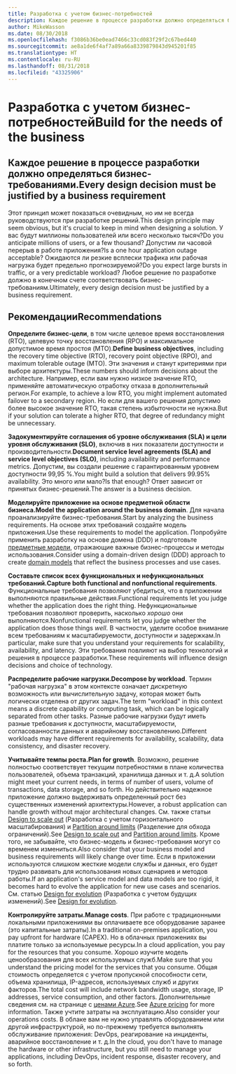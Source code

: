 ```yaml
---
title: Разработка с учетом бизнес-потребностей
description: Каждое решение в процессе разработки должно определяться бизнес-требованиями.
author: MikeWasson
ms.date: 08/30/2018
ms.openlocfilehash: f3086b36be0ead7466c33cd083f29f2c67bed440
ms.sourcegitcommit: ae8a1de6f4af7a89a66a8339879843d945201f85
ms.translationtype: HT
ms.contentlocale: ru-RU
ms.lasthandoff: 08/31/2018
ms.locfileid: "43325906"
---
```

# <a name="build-for-the-needs-of-the-business"></a><span data-ttu-id="eaacb-103">Разработка с учетом бизнес-потребностей</span><span class="sxs-lookup"><span data-stu-id="eaacb-103">Build for the needs of the business</span></span>

## <a name="every-design-decision-must-be-justified-by-a-business-requirement"></a><span data-ttu-id="eaacb-104">Каждое решение в процессе разработки должно определяться бизнес-требованиями.</span><span class="sxs-lookup"><span data-stu-id="eaacb-104">Every design decision must be justified by a business requirement</span></span>

<span data-ttu-id="eaacb-105">Этот принцип может показаться очевидным, но им не всегда руководствуются при разработке решений.</span><span class="sxs-lookup"><span data-stu-id="eaacb-105">This design principle may seem obvious, but it's crucial to keep in mind when designing a solution.</span></span> <span data-ttu-id="eaacb-106">У вас будут миллионы пользователей или всего несколько тысяч?</span><span class="sxs-lookup"><span data-stu-id="eaacb-106">Do you anticipate millions of users, or a few thousand?</span></span> <span data-ttu-id="eaacb-107">Допустим ли часовой перерыв в работе приложения?</span><span class="sxs-lookup"><span data-stu-id="eaacb-107">Is a one hour application outage acceptable?</span></span> <span data-ttu-id="eaacb-108">Ожидаются ли резкие всплески трафика или рабочая нагрузка будет предельно прогнозируемой?</span><span class="sxs-lookup"><span data-stu-id="eaacb-108">Do you expect large bursts in traffic, or a very predictable workload?</span></span> <span data-ttu-id="eaacb-109">Любое решение по разработке должно в конечном счете соответствовать бизнес-требованиям.</span><span class="sxs-lookup"><span data-stu-id="eaacb-109">Ultimately, every design decision must be justified by a business requirement.</span></span> 

## <a name="recommendations"></a><span data-ttu-id="eaacb-110">Рекомендации</span><span class="sxs-lookup"><span data-stu-id="eaacb-110">Recommendations</span></span>

<span data-ttu-id="eaacb-111">**Определите бизнес-цели**, в том числе целевое время восстановления (RTO), целевую точку восстановления (RPO) и максимальное допустимое время простоя (MTO).</span><span class="sxs-lookup"><span data-stu-id="eaacb-111">**Define business objectives**, including the recovery time objective (RTO), recovery point objective (RPO), and maximum tolerable outage (MTO).</span></span> <span data-ttu-id="eaacb-112">Эти значения и станут критериями при выборе архитектуры.</span><span class="sxs-lookup"><span data-stu-id="eaacb-112">These numbers should inform decisions about the architecture.</span></span> <span data-ttu-id="eaacb-113">Например, если вам нужно низкое значение RTO, применяйте автоматическую отработку отказа в дополнительный регион.</span><span class="sxs-lookup"><span data-stu-id="eaacb-113">For example, to achieve a low RTO, you might implement automated failover to a secondary region.</span></span> <span data-ttu-id="eaacb-114">Но если для вашего решения допустимо более высокое значение RTO, такая степень избыточности не нужна.</span><span class="sxs-lookup"><span data-stu-id="eaacb-114">But if your solution can tolerate a higher RTO, that degree of redundancy might be unnecessary.</span></span>

<span data-ttu-id="eaacb-115">**Задокументируйте соглашения об уровне обслуживания (SLA) и цели уровня обслуживания (SLO)**, включив в них показатели доступности и производительности.</span><span class="sxs-lookup"><span data-stu-id="eaacb-115">**Document service level agreements (SLA) and service level objectives (SLO)**, including availability and performance metrics.</span></span> <span data-ttu-id="eaacb-116">Допустим, вы создали решение с гарантированным уровнем доступности 99,95 %.</span><span class="sxs-lookup"><span data-stu-id="eaacb-116">You might build a solution that delivers 99.95% availability.</span></span> <span data-ttu-id="eaacb-117">Это много или мало?</span><span class="sxs-lookup"><span data-stu-id="eaacb-117">Is that enough?</span></span> <span data-ttu-id="eaacb-118">Ответ зависит от принятых бизнес-решений.</span><span class="sxs-lookup"><span data-stu-id="eaacb-118">The answer is a business decision.</span></span> 

<span data-ttu-id="eaacb-119">**Моделируйте приложение на основе предметной области бизнеса.**</span><span class="sxs-lookup"><span data-stu-id="eaacb-119">**Model the application around the business domain**.</span></span> <span data-ttu-id="eaacb-120">Для начала проанализируйте бизнес-требования.</span><span class="sxs-lookup"><span data-stu-id="eaacb-120">Start by analyzing the business requirements.</span></span> <span data-ttu-id="eaacb-121">На основе этих требований создайте модель приложения.</span><span class="sxs-lookup"><span data-stu-id="eaacb-121">Use these requirements to model the application.</span></span> <span data-ttu-id="eaacb-122">Попробуйте применить разработку на основе домена (DDD) и подготовьте [предметные модели][domain-model], отражающие важные бизнес-процессы и методы использования.</span><span class="sxs-lookup"><span data-stu-id="eaacb-122">Consider using a domain-driven design (DDD) approach to create [domain models][domain-model] that reflect the business processes and use cases.</span></span> 

<span data-ttu-id="eaacb-123">**Составьте список всех функциональных и нефункциональных требований.**</span><span class="sxs-lookup"><span data-stu-id="eaacb-123">**Capture both functional and nonfunctional requirements**.</span></span> <span data-ttu-id="eaacb-124">Функциональные требования позволяют убедиться, что в приложении выполняются правильные действия.</span><span class="sxs-lookup"><span data-stu-id="eaacb-124">Functional requirements let you judge whether the application does the right thing.</span></span> <span data-ttu-id="eaacb-125">Нефункциональные требования позволяют проверить, насколько *хорошо* они выполняются.</span><span class="sxs-lookup"><span data-stu-id="eaacb-125">Nonfunctional requirements let you judge whether the application does those things *well*.</span></span> <span data-ttu-id="eaacb-126">В частности, уделите особое внимание всем требованиям к масштабируемости, доступности и задержкам.</span><span class="sxs-lookup"><span data-stu-id="eaacb-126">In particular, make sure that you understand your requirements for scalability, availability, and latency.</span></span> <span data-ttu-id="eaacb-127">Эти требования повлияют на выбор технологий и решения в процессе разработки.</span><span class="sxs-lookup"><span data-stu-id="eaacb-127">These requirements will influence design decisions and choice of technology.</span></span>

<span data-ttu-id="eaacb-128">**Распределите рабочие нагрузки.**</span><span class="sxs-lookup"><span data-stu-id="eaacb-128">**Decompose by workload**.</span></span> <span data-ttu-id="eaacb-129">Термин "рабочая нагрузка" в этом контексте означает дискретную возможность или вычислительную задачу, которая может быть логически отделена от других задач.</span><span class="sxs-lookup"><span data-stu-id="eaacb-129">The term "workload" in this context means a discrete capability or computing task, which can be logically separated from other tasks.</span></span> <span data-ttu-id="eaacb-130">Разные рабочие нагрузки будут иметь разные требования к доступности, масштабируемости, согласованности данных и аварийному восстановлению.</span><span class="sxs-lookup"><span data-stu-id="eaacb-130">Different workloads may have different requirements for availability, scalability, data consistency, and disaster recovery.</span></span> 

<span data-ttu-id="eaacb-131">**Учитывайте темпы роста.**</span><span class="sxs-lookup"><span data-stu-id="eaacb-131">**Plan for growth**.</span></span> <span data-ttu-id="eaacb-132">Возможно, решение полностью соответствует текущим потребностями в плане количества пользователей, объема транзакций, хранилища данных и т. д.</span><span class="sxs-lookup"><span data-stu-id="eaacb-132">A solution might meet your current needs, in terms of number of users, volume of transactions, data storage, and so forth.</span></span> <span data-ttu-id="eaacb-133">Но действительно надежное приложение должно выдерживать определенный рост без существенных изменений архитектуры.</span><span class="sxs-lookup"><span data-stu-id="eaacb-133">However, a robust application can handle growth without major architectural changes.</span></span> <span data-ttu-id="eaacb-134">См. также статьи [Design to scale out](scale-out.md) (Разработка с учетом горизонтального масштабирования) и [Partition around limits](partition.md) (Разделение для обхода ограничений).</span><span class="sxs-lookup"><span data-stu-id="eaacb-134">See [Design to scale out](scale-out.md) and [Partition around limits](partition.md).</span></span> <span data-ttu-id="eaacb-135">Кроме того, не забывайте, что бизнес-модель и бизнес-требования могут со временем измениться.</span><span class="sxs-lookup"><span data-stu-id="eaacb-135">Also consider that your business model and business requirements will likely change over time.</span></span> <span data-ttu-id="eaacb-136">Если в приложении используются слишком жесткие модели службы и данных, его будет трудно развивать для использования новых сценариев и методов работы.</span><span class="sxs-lookup"><span data-stu-id="eaacb-136">If an application's service model and data models are too rigid, it becomes hard to evolve the application for new use cases and scenarios.</span></span> <span data-ttu-id="eaacb-137">См. статью [Design for evolution](design-for-evolution.md) (Разработка с учетом будущих изменений).</span><span class="sxs-lookup"><span data-stu-id="eaacb-137">See [Design for evolution](design-for-evolution.md).</span></span>

<span data-ttu-id="eaacb-138">**Контролируйте затраты.**</span><span class="sxs-lookup"><span data-stu-id="eaacb-138">**Manage costs**.</span></span> <span data-ttu-id="eaacb-139">При работе с традиционными локальными приложениями вы оплачиваете все оборудование заранее (это капитальные затраты).</span><span class="sxs-lookup"><span data-stu-id="eaacb-139">In a traditional on-premises application, you pay upfront for hardware (CAPEX).</span></span> <span data-ttu-id="eaacb-140">Но в облачных приложениях вы платите только за используемые ресурсы.</span><span class="sxs-lookup"><span data-stu-id="eaacb-140">In a cloud application, you pay for the resources that you consume.</span></span> <span data-ttu-id="eaacb-141">Хорошо изучите модель ценообразования для всех используемых служб.</span><span class="sxs-lookup"><span data-stu-id="eaacb-141">Make sure that you understand the pricing model for the services that you consume.</span></span> <span data-ttu-id="eaacb-142">Общая стоимость определяется с учетом пропускной способности сети, объема хранилища, IP-адресов, используемых служб и других факторов.</span><span class="sxs-lookup"><span data-stu-id="eaacb-142">The total cost will include network bandwidth usage, storage, IP addresses, service consumption, and other factors.</span></span> <span data-ttu-id="eaacb-143">Дополнительные сведения см. на странице с [ценами Azure][pricing].</span><span class="sxs-lookup"><span data-stu-id="eaacb-143">See [Azure pricing][pricing] for more information.</span></span> <span data-ttu-id="eaacb-144">Также учтите затраты на эксплуатацию.</span><span class="sxs-lookup"><span data-stu-id="eaacb-144">Also consider your operations costs.</span></span> <span data-ttu-id="eaacb-145">В облаке вам не нужно управлять оборудованием или другой инфраструктурой, но по-прежнему требуется выполнять обслуживание приложения: DevOps, реагирование на инциденты, аварийное восстановление и т. д.</span><span class="sxs-lookup"><span data-stu-id="eaacb-145">In the cloud, you don't have to manage the hardware or other infrastructure, but you still need to manage your applications, including DevOps, incident response, disaster recovery, and so forth.</span></span> 

[domain-model]: https://martinfowler.com/eaaCatalog/domainModel.html
[pricing]: https://azure.microsoft.com/pricing/

